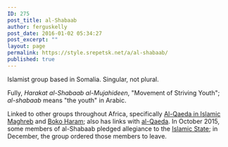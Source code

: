```yaml
---
ID: 275
post_title: al-Shabaab
author: ferguskelly
post_date: 2016-01-02 05:34:27
post_excerpt: ""
layout: page
permalink: https://style.srepetsk.net/a/al-shabaab/
published: true
---
```

Islamist group based in Somalia. Singular, not plural.

Fully, <em>Harakat al-Shabaab al-Mujahideen</em>, "Movement of Striving Youth"; <em>al-shabaab</em> means "the youth" in Arabic.

Linked to other groups throughout Africa, specifically <a href="https://style.srepetsk.net/a/al-qaeda-in-islamic-maghreb/">Al-Qaeda in Islamic Maghreb</a> and <a href="https://style.srepetsk.net/b/boko-haram/">Boko Haram</a>; also has links with <a href="https://style.srepetsk.net/a/al-qaeda/">al-Qaeda</a>. In October 2015, some members of al-Shabaab pledged allegiance to the <a href="https://style.srepetsk.net/i/islamic-state/">Islamic State</a>; in December, the group ordered those members to leave.